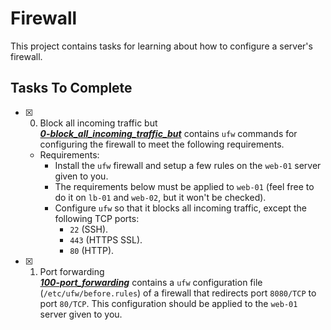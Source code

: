 # Firewall

This project contains tasks for learning about how to configure a server's firewall.

## Tasks To Complete

+ [x] 0. Block all incoming traffic but<br/>_**[0-block_all_incoming_traffic_but](0-block_all_incoming_traffic_but)**_ contains `ufw` commands for configuring the firewall to meet the following requirements.
  + Requirements:
    + Install the `ufw` firewall and setup a few rules on the `web-01` server given to you.
    + The requirements below must be applied to `web-01` (feel free to do it on `lb-01` and `web-02`, but it won't be checked).
    + Configure `ufw` so that it blocks all incoming traffic, except the following TCP ports:
       + `22` (SSH).
       + `443` (HTTPS SSL).
       + `80` (HTTP).

+ [x] 1. Port forwarding<br/>_**[100-port_forwarding](100-port_forwarding)**_ contains a `ufw` configuration file (`/etc/ufw/before.rules`) of a firewall that redirects port `8080/TCP` to port `80/TCP`. This configuration should be applied to the  `web-01` server given to you.